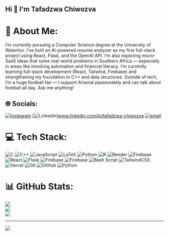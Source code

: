 ## Hi 👋 I'm Tafadzwa Chiwozva

# 💫 About Me:
I’m currently pursuing a Computer Science degree at the University of Waterloo. I’ve built an AI-powered resume analyzer as my first full-stack project using React, Flask, and the OpenAI API. I’m also exploring micro-SaaS ideas that solve real-world problems in Southern Africa — especially in areas like invoicing automation and financial literacy. I’m currently learning full-stack development (React, Tailwind, Firebase) and strengthening my foundation in C++ and data structures. Outside of tech, I’m a huge football fan — I support Arsenal passionately and can talk about football all day. Ask me anything!<br>


## 🌐 Socials:
[![Instagram](https://img.shields.io/badge/Instagram-%23E4405F.svg?logo=Instagram&logoColor=white)](https://instagram.com/topdollartaffy) [![LinkedIn](https://img.shields.io/badge/LinkedIn-%230077B5.svg?logo=linkedin&logoColor=white)]www.linkedin.com/in/tafadzwa-chiwozva [![email](https://img.shields.io/badge/Email-D14836?logo=gmail&logoColor=white)](mailto:tchiwozv@uwaterloo.ca) 

# 💻 Tech Stack:
![C](https://img.shields.io/badge/c-%2300599C.svg?style=for-the-badge&logo=c&logoColor=white) ![C++](https://img.shields.io/badge/c++-%2300599C.svg?style=for-the-badge&logo=c%2B%2B&logoColor=white) ![JavaScript](https://img.shields.io/badge/javascript-%23323330.svg?style=for-the-badge&logo=javascript&logoColor=%23F7DF1E) ![LaTeX](https://img.shields.io/badge/latex-%23008080.svg?style=for-the-badge&logo=latex&logoColor=white) ![Python](https://img.shields.io/badge/python-3670A0?style=for-the-badge&logo=python&logoColor=ffdd54) ![R](https://img.shields.io/badge/r-%23276DC3.svg?style=for-the-badge&logo=r&logoColor=white) ![Render](https://img.shields.io/badge/Render-%46E3B7.svg?style=for-the-badge&logo=render&logoColor=white) ![Firebase](https://img.shields.io/badge/firebase-%23039BE5.svg?style=for-the-badge&logo=firebase) ![React](https://img.shields.io/badge/react-%2320232a.svg?style=for-the-badge&logo=react&logoColor=%2361DAFB) ![Flask](https://img.shields.io/badge/flask-%23000.svg?style=for-the-badge&logo=flask&logoColor=white) ![Firebase](https://img.shields.io/badge/firebase-%23039BE5.svg?style=for-the-badge&logo=firebase) ![Firebase](https://img.shields.io/badge/firebase-a08021?style=for-the-badge&logo=firebase&logoColor=ffcd34) ![Bash Script](https://img.shields.io/badge/bash_script-%23121011.svg?style=for-the-badge&logo=gnu-bash&logoColor=white) ![TailwindCSS](https://img.shields.io/badge/tailwindcss-%2338B2AC.svg?style=for-the-badge&logo=tailwind-css&logoColor=white) ![Vercel](https://img.shields.io/badge/vercel-%23000000.svg?style=for-the-badge&logo=vercel&logoColor=white) ![Git](https://img.shields.io/badge/git-%23F05033.svg?style=for-the-badge&logo=git&logoColor=white) ![GitHub](https://img.shields.io/badge/github-%23121011.svg?style=for-the-badge&logo=github&logoColor=white) ![Python](https://img.shields.io/badge/python-3670A0?style=for-the-badge&logo=python&logoColor=ffdd54)
# 📊 GitHub Stats:
![](https://github-readme-stats.vercel.app/api?username=Tafadzwa-Chiwozva&theme=radical&hide_border=false&include_all_commits=false&count_private=false)<br/>
![](https://nirzak-streak-stats.vercel.app/?user=Tafadzwa-Chiwozva&theme=radical&hide_border=false)<br/>
![](https://github-readme-stats.vercel.app/api/top-langs/?username=Tafadzwa-Chiwozva&theme=radical&hide_border=false&include_all_commits=false&count_private=false&layout=compact)

---
[![](https://visitcount.itsvg.in/api?id=Tafadzwa-Chiwozva&icon=0&color=0)](https://visitcount.itsvg.in)

<!-- Proudly created with GPRM ( https://gprm.itsvg.in ) -->
